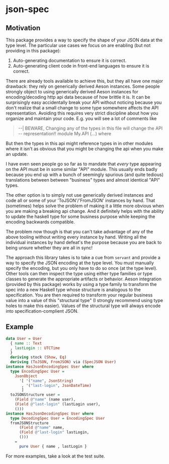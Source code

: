 # json-spec

## Motivation
This package provides a way to specify the shape of your JSON data at
the type level. The particular use cases we focus on are enabling (but
not providing in this package):

1. Auto-generating documentation to ensure it is correct.
2. Auto-generating client code in front-end languages to ensure it is correct.

There are already tools available to achieve this, but they all have one
major drawback: they rely on generically derived Aeson instances. Some
people strongly object to using generically derived Aeson instances for
encoding/decoding http api data because of how brittle it is. It can be
surprisingly easy accidentally break your API without noticing because
you don't realize that a small change to some type somewhere affects
the API representation. Avoiding this requires very strict discipline
about how you organize and maintain your code. E.g. you will see a lot
of comments like

> --| BEWARE, Changing any of the types in this file will change the API
> -- representation!!
> module My.API (...) where

But then the types in this api might reference types in in other modules
where it isn't as obvious that you might be changing the api when you
make an update.

I have even seen people go so far as to mandate that _every_ type
appearing on the API must be in some similar "API" module. This usually
ends badly because you end up with a bunch of seemingly spurious (and
quite tedious) translations between between "business" types and almost
identical "API" types.

The other option is to simply not use generically derived instances and
code all or some of your 'ToJSON'/'FromJSON' instances by hand. That
(sometimes) helps solve the problem of making it a little more obvious
when you are making a breaking api change. And it definitely helps with
the ability to update the haskell type for some business purpose while
keeping the encoding backwards compatible.

The problem now though is that you can't take advantage of any of the
above tooling without writing every instance by hand. Writing all the
individual instances by hand defeat's the purpose because you are back
to being unsure whether they are all in sync!

The approach this library takes is to take a cue from `servant` and
provide a way to specify the JSON encoding at the type level. You
must manually specify the encoding, but you only have to do so once
(at the type level). Other tools can then inspect the type using either
type families or type classes to generate the appropriate artifacts or
behavior. Aeson integration (provided by this package) works by using a
type family to transform the spec into a new Haskell type whose structure
is analogous to the specification. You are then required to transform
your regular business value into a value of this "structural type"
(I strongly recommend using type holes to make this easier). Values of
the structural type will always encode into specification-complient JSON.

## Example

```haskell
data User = User
  { name :: Text
  , lastLogin :: UTCTime
  }
  deriving stock (Show, Eq)
  deriving (ToJSON, FromJSON) via (SpecJSON User)
instance HasJsonEncodingSpec User where
  type EncodingSpec User =
    JsonObject
      '[ '("name", JsonString)
       , '("last-login", JsonDateTime)
       ]
  toJSONStructure user =
    (Field @"name" (name user),
    (Field @"last-login" (lastLogin user),
    ()))
instance HasJsonDecodingSpec User where
  type DecodingSpec User = EncodingSpec User
  fromJSONStructure
      (Field @"name" name,
      (Field @"last-login" lastLogin,
      ()))
    =
      pure User { name , lastLogin }
```

For more examples, take a look at the test suite.
